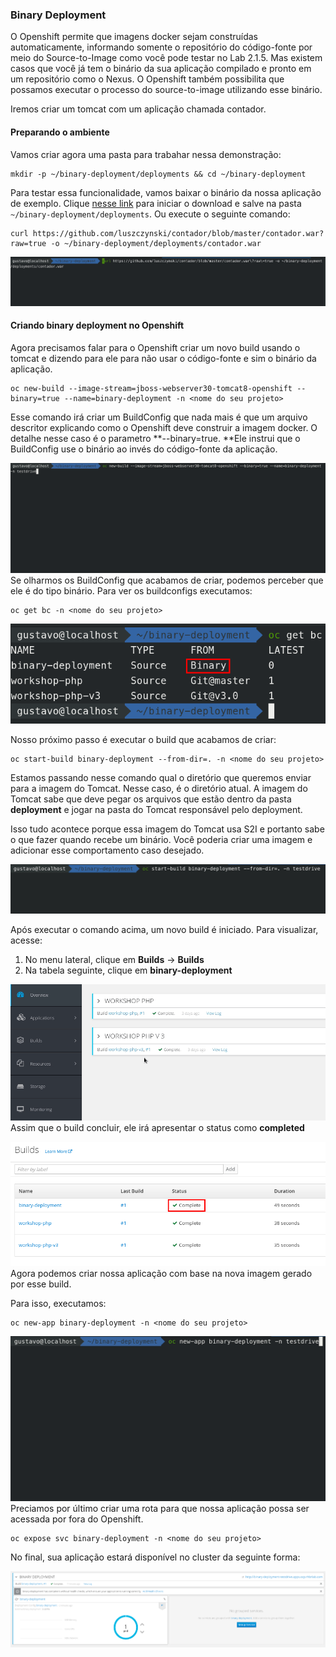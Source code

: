 ### Binary Deployment

O Openshift permite que imagens docker sejam construídas automaticamente, informando somente o repositório do código-fonte por meio do Source-to-Image como você pode testar no Lab 2.1.5. Mas existem casos que você já tem o binário da sua aplicação compilado e pronto em um repositório como o Nexus. O Openshift também possibilita que possamos executar o processo do source-to-image utilizando esse binário.

Iremos criar um tomcat com um aplicação chamada contador.

#### Preparando o ambiente

Vamos criar agora uma pasta para trabahar nessa demonstração:

```
mkdir -p ~/binary-deployment/deployments && cd ~/binary-deployment
```

Para testar essa funcionalidade, vamos baixar o binário da nossa aplicação de exemplo. Clique [nesse link](https://github.com/luszczynski/contador/blob/master/contador.war?raw=true) para iniciar o download e salve na pasta `~/binary-deployment/deployments`. Ou execute o seguinte comando:

```
curl https://github.com/luszczynski/contador/blob/master/contador.war?raw=true -o ~/binary-deployment/deployments/contador.war
```

![](/assets/show-contador.gif)

#### Criando binary deployment no Openshift

Agora precisamos falar para o Openshift criar um novo build usando o tomcat e dizendo para ele para não usar o código-fonte e sim o binário da aplicação.

```
oc new-build --image-stream=jboss-webserver30-tomcat8-openshift --binary=true --name=binary-deployment -n <nome do seu projeto>
```

Esse comando irá criar um BuildConfig que nada mais é que um arquivo descritor explicando como o Openshift deve construir a imagem docker. O detalhe nesse caso é o parametro **--binary=true. **Ele instrui que o BuildConfig use o binário ao invés do código-fonte da aplicação.

![](/assets/bc-binary.gif)Se olharmos os BuildConfig que acabamos de criar, podemos perceber que ele é do tipo binário. Para ver os buildconfigs executamos:

```
oc get bc -n <nome do seu projeto>
```

![](/assets/Selection_057.png)

Nosso próximo passo é executar o build que acabamos de criar:

```
oc start-build binary-deployment --from-dir=. -n <nome do seu projeto>
```

Estamos passando nesse comando qual o diretório que queremos enviar para a imagem do Tomcat. Nesse caso, é o diretório atual. A imagem do Tomcat sabe que deve pegar os arquivos que estão dentro da pasta **deployment** e jogar na pasta do Tomcat responsável pelo deployment.

Isso tudo acontece porque essa imagem do Tomcat usa S2I e portanto sabe o que fazer quando recebe um binário. Você poderia criar uma imagem e adicionar esse comportamento caso desejado.

![](/assets/start-build.gif)

Após executar o comando acima, um novo build é iniciado. Para visualizar, acesse:

1. No menu lateral, clique em **Builds** -&gt; **Builds**
2. Na tabela seguinte, clique em **binary-deployment**

![](/assets/access-build.gif)Assim que o build concluir, ele irá apresentar o status como **completed**

![](/assets/Selection_058.png)Agora podemos criar nossa aplicação com base na nova imagem gerado por esse build.

Para isso, executamos:

```
oc new-app binary-deployment -n <nome do seu projeto>
```

![](/assets/new-app-binary-deployment.gif)Preciamos por último criar uma rota para que nossa aplicação possa ser acessada por fora do Openshift.

```
oc expose svc binary-deployment -n <nome do seu projeto>
```

No final, sua aplicação estará disponível no cluster da seguinte forma:

![](/assets/Selection_059.png)

